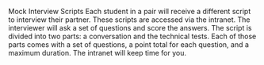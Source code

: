 Mock Interview Scripts
Each student in a pair will receive a different script to interview their partner. These scripts are accessed via the intranet. The interviewer will ask a set of questions and score the answers.
The script is divided into two parts: a conversation and the technical tests. Each of those parts comes with a set of questions, a point total for each question, and a maximum duration. The intranet will keep time for you.